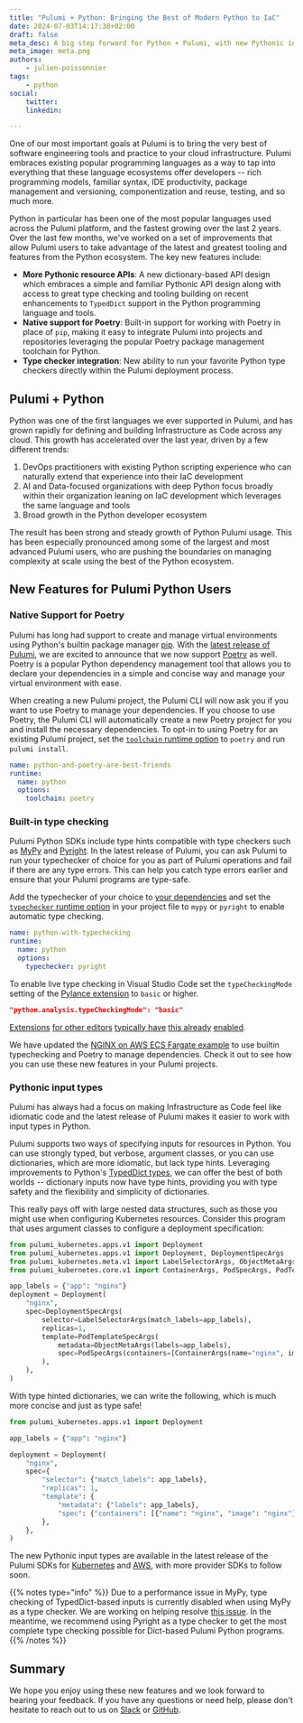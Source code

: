 ```yaml
---
title: "Pulumi + Python: Bringing the Best of Modern Python to IaC"
date: 2024-07-03T14:17:38+02:00
draft: false
meta_desc: A big step forward for Python + Pulumi, with new Pythonic input types, built in type checking and support for Poetry.
meta_image: meta.png
authors:
    - julien-poissonnier
tags:
    - python
social:
    twitter:
    linkedin:

---
```


One of our most important goals at Pulumi is to bring the very best of software engineering tools and practice to your cloud infrastructure. Pulumi embraces existing popular programming languages as a way to tap into everything that these language ecosystems offer developers -- rich programming models, familiar syntax, IDE productivity, package management and versioning, componentization and reuse, testing, and so much more.

Python in particular has been one of the most popular languages used across the Pulumi platform, and the fastest growing over the last 2 years. Over the last few months, we've worked on a set of improvements that allow Pulumi users to take advantage of the latest and greatest tooling and features from the Python ecosystem.  The key new features include:

* __More Pythonic resource APIs__: A new dictionary-based API design which embraces a simple and familiar Pythonic API design along with access to great type checking and tooling building on recent enhancements to `TypedDict` support in the Python programming language and tools.
* __Native support for Poetry__: Built-in support for working with Poetry in place of `pip`, making it easy to integrate Pulumi into projects and repositories leveraging the popular Poetry package management toolchain for Python.
* __Type checker integration__: New ability to run your favorite Python type checkers directly within the Pulumi deployment process.

<!--more-->

## Pulumi + Python

Python was one of the first languages we ever supported in Pulumi, and has grown rapidly for defining and building Infrastructure as Code across any cloud. This growth has accelerated over the last year, driven by a few different trends:

1. DevOps practitioners with existing Python scripting experience who can naturally extend that experience into their IaC development
2. AI and Data-focused organizations with deep Python focus broadly within their organization leaning on IaC development which leverages the same language and tools
3. Broad growth in the Python developer ecosystem

The result has been strong and steady growth of Python Pulumi usage.  This has been especially pronounced among some of the largest and most advanced Pulumi users, who are pushing the boundaries on managing complexity at scale using the best of the Python ecosystem.

## New Features for Pulumi Python Users

### Native Support for Poetry

Pulumi has long had support to create and manage virtual environments using Python's builtin package manager [pip](https://pip.pypa.io/en/stable/). With the [latest release of Pulumi](https://github.com/pulumi/pulumi/releases/tag/v3.121.0), we are excited to announce that we now support [Poetry](https://python-poetry.org) as well. Poetry is a popular Python dependency management tool that allows you to declare your dependencies in a simple and concise way and manage your virtual environment with ease.

When creating a new Pulumi project, the Pulumi CLI will now ask you if you want to use Poetry to manage your dependencies. If you choose to use Poetry, the Pulumi CLI will automatically create a new Poetry project for you and install the necessary dependencies. To opt-in to using Poetry for an existing Pulumi project, set the [`toolchain` runtime option](https://www.pulumi.com/docs/concepts/projects/project-file/#runtime-options) to `poetry` and run `pulumi install`.

```yaml
name: python-and-poetry-are-best-friends
runtime:
  name: python
  options:
    toolchain: poetry
```

### Built-in type checking

Pulumi Python SDKs include type hints compatible with type checkers such as [MyPy](https://www.mypy-lang.org) and [Pyright](https://microsoft.github.io/pyright/#/). In the latest release of Pulumi, you can ask Pulumi to run your typechecker of choice for you as part of Pulumi operations and fail if there are any type errors. This can help you catch type errors earlier and ensure that your Pulumi programs are type-safe.

Add the typechecker of your choice to [your dependencies](https://www.pulumi.com/docs/languages-sdks/python/#packages) and set the [`typechecker` runtime option](https://www.pulumi.com/docs/concepts/projects/project-file/#runtime-options) in your project file to `mypy` or `pyright` to enable automatic type checking.

```yaml
name: python-with-typechecking
runtime:
  name: python
  options:
    typechecker: pyright
```

To enable live type checking in Visual Studio Code set the `typeCheckingMode` setting of the [Pylance extension](https://marketplace.visualstudio.com/items?itemName=ms-python.vscode-pylance) to `basic` or higher.

```json
"python.analysis.typeCheckingMode": "basic"
```

[Extensions](https://plugins.jetbrains.com/plugin/24146-pyright-language-server) [for other editors](https://github.com/emacs-lsp/lsp-pyright) [typically have](https://github.com/fannheyward/coc-pyright) [this already](https://zed.dev/docs/languages/python) [enabled](https://github.com/sublimelsp/LSP-pyright).

We have updated the [NGINX on AWS ECS Fargate example](https://github.com/pulumi/examples/blob/master/aws-py-fargate/Pulumi.yaml) to use builtin typechecking and Poetry to manage dependencies. Check it out to see how you can use these new features in your Pulumi projects.

### Pythonic input types

Pulumi has always had a focus on making Infrastructure as Code feel like idiomatic code and the latest release of Pulumi makes it easier to work with input types in Python.

Pulumi supports two ways of specifying inputs for resources in Python. You can use strongly typed, but verbose, argument classes, or you can use dictionaries, which are more idiomatic, but lack type hints. Leveraging improvements to Python's [TypedDict types](https://peps.python.org/pep-0589/), we can offer the best of both worlds -- dictionary inputs now have type hints, providing you with type safety and the flexibility and simplicity of dictionaries.

This really pays off with large nested data structures, such as those you might use when configuring Kubernetes resources. Consider this program that uses argument classes to configure a deployment specification:

```python
from pulumi_kubernetes.apps.v1 import Deployment
from pulumi_kubernetes.apps.v1 import Deployment, DeploymentSpecArgs
from pulumi_kubernetes.meta.v1 import LabelSelectorArgs, ObjectMetaArgs
from pulumi_kubernetes.core.v1 import ContainerArgs, PodSpecArgs, PodTemplateSpecArgs

app_labels = {"app": "nginx"}
deployment = Deployment(
    "nginx",
    spec=DeploymentSpecArgs(
        selector=LabelSelectorArgs(match_labels=app_labels),
        replicas=1,
        template=PodTemplateSpecArgs(
            metadata=ObjectMetaArgs(labels=app_labels),
            spec=PodSpecArgs(containers=[ContainerArgs(name="nginx", image="nginx")]),
        ),
    ),
)
```

With type hinted dictionaries, we can write the following, which is much more concise and just as type safe!

```python
from pulumi_kubernetes.apps.v1 import Deployment

app_labels = {"app": "nginx"}

deployment = Deployment(
    "nginx",
    spec={
        "selector": {"match_labels": app_labels},
        "replicas": 1,
        "template": {
            "metadata": {"labels": app_labels},
            "spec": {"containers": [{"name": "nginx", "image": "nginx"}]},
        },
    },
)
```

The new Pythonic input types are available in the latest release of the Pulumi SDKs for [Kubernetes](https://www.pulumi.com/registry/packages/kubernetes/) and [AWS](https://www.pulumi.com/registry/packages/aws/), with more provider SDKs to follow soon.

{{% notes type="info" %}}
Due to a performance issue in MyPy, type checking of TypedDict-based inputs is currently disabled when using MyPy as a type checker.  We are working on helping resolve [this issue](https://github.com/python/mypy/issues/17231). In the meantime, we recommend using Pyright as a type checker to get the most complete type checking possible for Dict-based Pulumi Python programs.
{{% /notes %}}

## Summary

We hope you enjoy using these new features and we look forward to hearing your feedback. If you have any questions or need help, please don't hesitate to reach out to us on [Slack](https://pulumi-community.slack.com/) or [GitHub](https://github.com/pulumi/pulumi).
